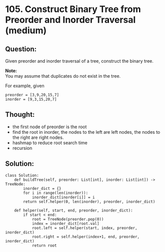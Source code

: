 # 105. Construct Binary Tree from Preorder and Inorder Traversal \(medium\)

## Question:

Given preorder and inorder traversal of a tree, construct the binary tree.

**Note:**  
You may assume that duplicates do not exist in the tree.

For example, given

```text
preorder = [3,9,20,15,7]
inorder = [9,3,15,20,7]
```

## Thought:

* the first node of preorder is the root
* find the root in inorder, the nodes to the left are left nodes, the nodes to the right are right nodes.
* hashmap to reduce root search time
* recursion 

## Solution:

```text
class Solution:
    def buildTree(self, preorder: List[int], inorder: List[int]) -> TreeNode:
        inorder_dict = {}
        for i in range(len(inorder)):
            inorder_dict[inorder[i]] = i
        return self.helper(0, len(inorder), preorder, inorder_dict)

    def helper(self, start, end, preorder, inorder_dict):
        if start < end:
            root = TreeNode(preorder.pop(0))
            index = inorder_dict[root.val]
            root.left = self.helper(start, index, preorder, inorder_dict)
            root.right = self.helper(index+1, end, preorder, inorder_dict)
            return root
```

